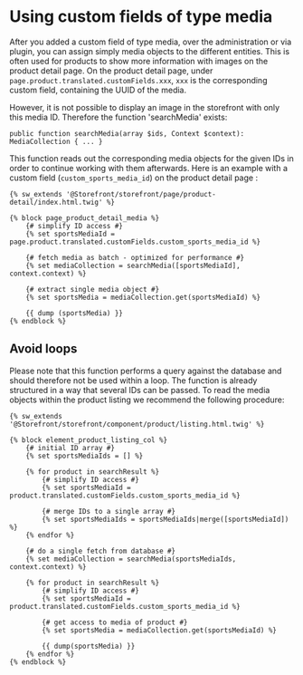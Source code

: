 # Using custom fields of type media

After you added a custom field of type media, over the administration or via plugin, you can assign simply media objects to the different entities. This is often used for products to show more information with images on the product detail page. On the product detail page, under `page.product.translated.customFields.xxx`, `xxx` is the corresponding custom field, containing the UUID of the media.

However, it is not possible to display an image in the storefront with only this media ID. Therefore the function 'searchMedia' exists:

```text
public function searchMedia(array $ids, Context $context): MediaCollection { ... }
```

This function reads out the corresponding media objects for the given IDs in order to continue working with them afterwards. Here is an example with a custom field \(`custom_sports_media_id`\) on the product detail page :

```text
{% sw_extends '@Storefront/storefront/page/product-detail/index.html.twig' %}

{% block page_product_detail_media %}
    {# simplify ID access #}
    {% set sportsMediaId = page.product.translated.customFields.custom_sports_media_id %}

    {# fetch media as batch - optimized for performance #}
    {% set mediaCollection = searchMedia([sportsMediaId], context.context) %}

    {# extract single media object #}
    {% set sportsMedia = mediaCollection.get(sportsMediaId) %}

    {{ dump (sportsMedia) }}
{% endblock %}
```

## Avoid loops

Please note that this function performs a query against the database and should therefore not be used within a loop. The function is already structured in a way that several IDs can be passed. To read the media objects within the product listing we recommend the following procedure:

```text
{% sw_extends '@Storefront/storefront/component/product/listing.html.twig' %}

{% block element_product_listing_col %}
    {# initial ID array #}
    {% set sportsMediaIds = [] %}

    {% for product in searchResult %}
        {# simplify ID access #}
        {% set sportsMediaId = product.translated.customFields.custom_sports_media_id %}

        {# merge IDs to a single array #}
        {% set sportsMediaIds = sportsMediaIds|merge([sportsMediaId]) %}
    {% endfor %}

    {# do a single fetch from database #}
    {% set mediaCollection = searchMedia(sportsMediaIds, context.context) %}

    {% for product in searchResult %}
        {# simplify ID access #}
        {% set sportsMediaId = product.translated.customFields.custom_sports_media_id %}

        {# get access to media of product #}
        {% set sportsMedia = mediaCollection.get(sportsMediaId) %}

        {{ dump(sportsMedia) }}
    {% endfor %}
{% endblock %}
```

